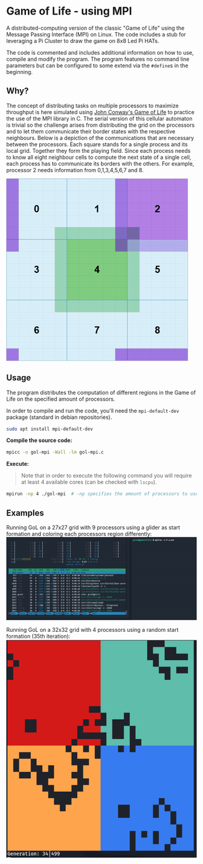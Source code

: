 # Game of Life - using MPI

A distributed-computing version of the classic "Game of Life" using the Message Passing Interface (MPI) on Linux. The code includes a stub for leveraging a Pi Cluster to draw the game on 8x8 Led Pi HATs.

The code is commented and includes additional information on how to use, compile and modify the program. The program features no command line parameters but can be configured to some extend via the `#define`s in the beginning.

## Why?

The concept of distributing tasks on multiple processors to maximize throughput is here simulated using [John Conway's Game of Life](https://playgameoflife.com/info) to practice the use of the MPI library in C. The serial version of this cellular automaton is trivial so the challenge arises from distributing the grid on the processors and to let them communicate their border states with the respective neighbours. Below is a depiction of the communications that are necessary between the processors. Each square stands for a single process and its local grid. Together they form the playing field. Since each process needs to know all eight neighbour cells to compute the next state of a single cell, each process has to communicate its borders with the others. For example, processor 2 needs information from 0,1,3,4,5,6,7 and 8.

![MPI layout](mpi-layout.png)

## Usage

The program distributes the computation of different regions in the Game of Life on the specified amount of processors.

In order to compile and run the code, you'll need the `mpi-default-dev` package (standard in debian repositories).
```bash
sudo apt install mpi-default-dev
```
**Compile the source code:**
```bash
mpicc -o gol-mpi -Wall -lm gol-mpi.c
```
**Execute:**
> Note that in order to execute the following command you will require at least 4 available cores (can be checked with `lscpu`).
```bash
mpirun -np 4 ./gol-mpi  # -np specifies the amount of processors to use
```

## Examples

Running GoL on a 27x27 grid with 9 processors using a glider as start formation and coloring each processors region differently:
![Game of Life demonstration](game-of-life-demonstration.gif)

Running GoL on a 32x32 grid with 4 processors using a random start formation (35th iteration):
![Game of Life demonstration](game-of-life-demonstration.png)
